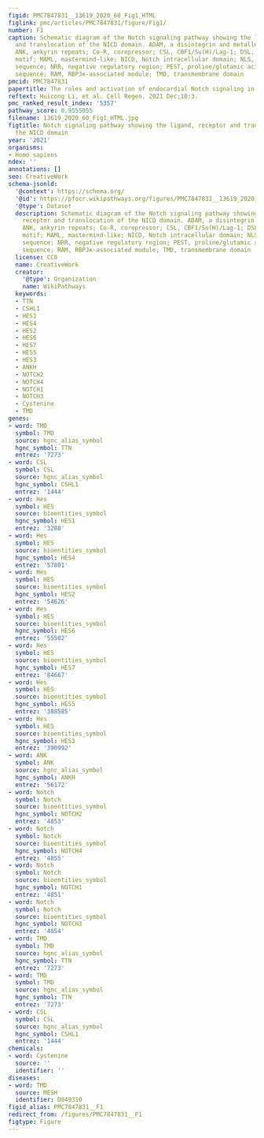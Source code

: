 ```yaml
---
figid: PMC7847831__13619_2020_60_Fig1_HTML
figlink: pmc/articles/PMC7847831/figure/Fig1/
number: F1
caption: Schematic diagram of the Notch signaling pathway showing the ligand, receptor
  and translocation of the NICD domain. ADAM, a disintegrin and metalloproteinase;
  ANK, ankyrin repeats; Co-R, corepressor; CSL, CBF1/Su(H)/Lag-1; DSL, Delta/Serrate/Lag-2
  motif; MAML, mastermind-like; NICD, Notch intracellular domain; NLS, nuclear localization
  sequence; NRR, negative regulatory region; PEST, proline/glutamic acid/serine/threonine-rich
  sequence; RAM, RBPJκ-associated module; TMD, transmembrane domain
pmcid: PMC7847831
papertitle: The roles and activation of endocardial Notch signaling in heart regeneration.
reftext: Huicong Li, et al. Cell Regen. 2021 Dec;10:3.
pmc_ranked_result_index: '5357'
pathway_score: 0.9555055
filename: 13619_2020_60_Fig1_HTML.jpg
figtitle: Notch signaling pathway showing the ligand, receptor and translocation of
  the NICD domain
year: '2021'
organisms:
- Homo sapiens
ndex: ''
annotations: []
seo: CreativeWork
schema-jsonld:
  '@context': https://schema.org/
  '@id': https://pfocr.wikipathways.org/figures/PMC7847831__13619_2020_60_Fig1_HTML.html
  '@type': Dataset
  description: Schematic diagram of the Notch signaling pathway showing the ligand,
    receptor and translocation of the NICD domain. ADAM, a disintegrin and metalloproteinase;
    ANK, ankyrin repeats; Co-R, corepressor; CSL, CBF1/Su(H)/Lag-1; DSL, Delta/Serrate/Lag-2
    motif; MAML, mastermind-like; NICD, Notch intracellular domain; NLS, nuclear localization
    sequence; NRR, negative regulatory region; PEST, proline/glutamic acid/serine/threonine-rich
    sequence; RAM, RBPJκ-associated module; TMD, transmembrane domain
  license: CC0
  name: CreativeWork
  creator:
    '@type': Organization
    name: WikiPathways
  keywords:
  - TTN
  - CSHL1
  - HES1
  - HES4
  - HES2
  - HES6
  - HES7
  - HES5
  - HES3
  - ANKH
  - NOTCH2
  - NOTCH4
  - NOTCH1
  - NOTCH3
  - Cystenine
  - TMD
genes:
- word: TMD
  symbol: TMD
  source: hgnc_alias_symbol
  hgnc_symbol: TTN
  entrez: '7273'
- word: CSL
  symbol: CSL
  source: hgnc_alias_symbol
  hgnc_symbol: CSHL1
  entrez: '1444'
- word: Hes
  symbol: HES
  source: bioentities_symbol
  hgnc_symbol: HES1
  entrez: '3280'
- word: Hes
  symbol: HES
  source: bioentities_symbol
  hgnc_symbol: HES4
  entrez: '57801'
- word: Hes
  symbol: HES
  source: bioentities_symbol
  hgnc_symbol: HES2
  entrez: '54626'
- word: Hes
  symbol: HES
  source: bioentities_symbol
  hgnc_symbol: HES6
  entrez: '55502'
- word: Hes
  symbol: HES
  source: bioentities_symbol
  hgnc_symbol: HES7
  entrez: '84667'
- word: Hes
  symbol: HES
  source: bioentities_symbol
  hgnc_symbol: HES5
  entrez: '388585'
- word: Hes
  symbol: HES
  source: bioentities_symbol
  hgnc_symbol: HES3
  entrez: '390992'
- word: ANK
  symbol: ANK
  source: hgnc_alias_symbol
  hgnc_symbol: ANKH
  entrez: '56172'
- word: Notch
  symbol: Notch
  source: bioentities_symbol
  hgnc_symbol: NOTCH2
  entrez: '4853'
- word: Notch
  symbol: Notch
  source: bioentities_symbol
  hgnc_symbol: NOTCH4
  entrez: '4855'
- word: Notch
  symbol: Notch
  source: bioentities_symbol
  hgnc_symbol: NOTCH1
  entrez: '4851'
- word: Notch
  symbol: Notch
  source: bioentities_symbol
  hgnc_symbol: NOTCH3
  entrez: '4854'
- word: TMD
  symbol: TMD
  source: hgnc_alias_symbol
  hgnc_symbol: TTN
  entrez: '7273'
- word: TMD
  symbol: TMD
  source: hgnc_alias_symbol
  hgnc_symbol: TTN
  entrez: '7273'
- word: CSL
  symbol: CSL
  source: hgnc_alias_symbol
  hgnc_symbol: CSHL1
  entrez: '1444'
chemicals:
- word: Cystenine
  source: ''
  identifier: ''
diseases:
- word: TMD
  source: MESH
  identifier: D049310
figid_alias: PMC7847831__F1
redirect_from: /figures/PMC7847831__F1
figtype: Figure
---
```

